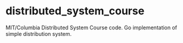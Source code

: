 # distributed_system_course
MIT/Columbia Distributed System Course code. Go implementation of simple distribution system.
